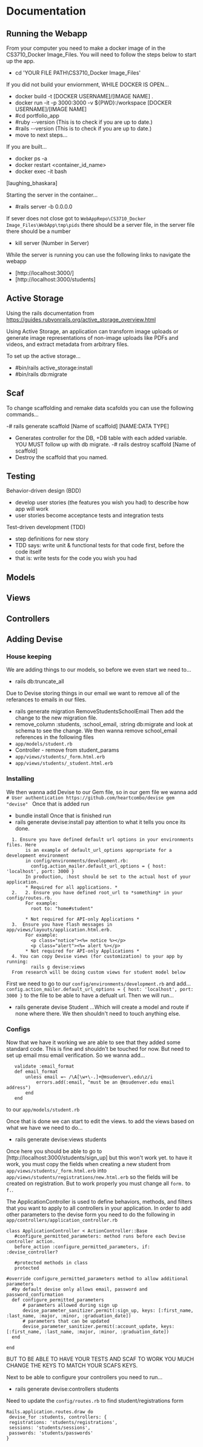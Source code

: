 # Documentation
## Running the Webapp
From your computer you need to make a docker image of in the CS3710_Docker Image_Files. You will need to follow the steps below to start up the app.
- cd 'YOUR FILE PATH\CS3710_Docker Image_Files'

If you did not build your enviornment, WHILE DOCKER IS OPEN... 
- docker build -t [DOCKER USERNAME]/[IMAGE NAME] .
- docker run -it -p 3000:3000 -v ${PWD}:/workspace [DOCKER USERNAME]/[IMAGE NAME]
- #cd portfolio_app
- #ruby --version (This is to check if you are up to date.)
- #rails --version (This is to check if you are up to date.)
- move to next steps...

If you are built...
- docker ps -a
- docker restart <container_id_name>
- docker exec -it <container-id> bash

[laughing_bhaskara]

Starting the server in the container...
- #rails server -b 0.0.0.0

If sever does not close got to `WebAppRepo\CS3710_Docker Image_Files\WebApp\tmp\pids` there should be a server file, in the server file there should be a number
- kill server (Number in Server)

While the server is running you can use the following links to navigate the webapp
- [http://localhost:3000/]
- [http://localhost:3000/students]

## Active Storage
Using the rails documentation from https://guides.rubyonrails.org/active_storage_overview.html

Using Active Storage, an application can transform image uploads or generate image representations of non-image uploads like PDFs and videos, and extract metadata from arbitrary files.

To set up the active storage...
- #bin/rails active_storage:install
- #bin/rails db:migrate

## Scaf
To change scaffolding and remake data scafolds you can use the following commands...

-# rails generate scaffold [Name of scaffold] [NAME:DATA TYPE]
- Generates controller for the DB, +DB table with each added variable. YOU MUST follow up with db migrate.
-# rails destroy scaffold [Name of scaffold]
- Destroy the scaffold that you named.


## Testing
Behavior-driven design (BDD)
- develop user stories (the features you wish you had) to describe how app will work
- user stories become acceptance tests and integration tests

Test-driven development (TDD)
- step definitions for new story
- TDD says: write unit & functional tests for that code first, before the code itself
- that is: write tests for the code you wish you had

## Models

## Views

## Controllers

## Adding Devise
### House keeping
We are adding things to our models, so before we even start we need to...
- rails db:truncate_all

Due to Devise storing things in our email we want to remove all of the referances to emails in our files.
- rails generate migration RemoveStudentsSchoolEmail
Then add the change to the new migration file.
- remove_column :students, :school_email, :string
db:migrate and look at schema to see the change.
We then wanna remove school_email references in the following files
- `app/models/student.rb`
- Controller - remove from student_params
- `app/views/students/_form.html.erb`
- `app/views/students/_student.html.erb`

### Installing
We then wanna add Devise to our Gem file, so in our gem file we wanna add
`# User authentication https://github.com/heartcombo/devise
gem "devise" `
Once that is added run
- bundle install
Once that is finished run
- rails generate devise:install
pay attention to what it tells you once its done.
```
  1. Ensure you have defined default url options in your environments files. Here
       is an example of default_url_options appropriate for a development environment
       in config/environments/development.rb:
         config.action_mailer.default_url_options = { host: 'localhost', port: 3000 }
       In production, :host should be set to the actual host of your application.
       * Required for all applications. *
  2.   2. Ensure you have defined root_url to *something* in your config/routes.rb.
       For example:
         root to: "home#student"
       
       * Not required for API-only Applications *
  3.  Ensure you have flash messages in app/views/layouts/application.html.erb.
       For example:
         <p class="notice"><%= notice %></p>
         <p class="alert"><%= alert %></p>
       * Not required for API-only Applications *
  4. You can copy Devise views (for customization) to your app by running:
         rails g devise:views
  From research will be doing custom views for student model below
```
First we need to go to our `config/environments/development.rb` and add... 
`config.action_mailer.default_url_options = { host: 'localhost', port: 3000 }`
to the file to be able to have a defualt url. Then we will run...
- rails generate devise Student
...Which will create a model and route if none where there. We then shouldn't need to touch anything else.

### Configs
Now that we have it working we are able to see that they added some standard code. This is fine and shouldn't be touched for now. But need to set up email msu email verification. So we wanna add...
```
   validate :email_format
   def email_format
       unless email =~ /\A[\w+\-.]+@msudenver\.edu\z/i
           errors.add(:email, "must be an @msudenver.edu email address")
       end
   end
```
to our `app/models/student.rb`

Once that is done we can start to edit the views. to add the views based on what we have we need to do...
- rails generate devise:views students

Once here you should be able to go to [http://localhost:3000/students/sign_up] but this won't work yet. to have it work, you must copy the fields when creating a new student from `app/views/students/_form.html.erb` into `app/views/students/registrations/new.html.erb` so the fields will be created on registration. But to work properly you must change all `form.` to `f.`.

The ApplicationController is used to define behaviors, methods, and filters that you want to apply to all controllers in your application. In order to add other parameters to the devise form you need to do the following in `app/controllers/application_controller.rb` 
```
class ApplicationController < ActionController::Base
   #configure_permitted_parameters: method runs before each Devise controller action.
   before_action :configure_permitted_parameters, if: :devise_controller?

   #protected methods in class
   protected

#override configure_permitted_parameters method to allow additional parameters
  #by default devise only allows email, password and password_confirmation
  def configure_permitted_parameters
      # parameters allowed during sign up
      devise_parameter_sanitizer.permit(:sign_up, keys: [:first_name, :last_name, :major, :minor, :graduation_date])
      # parameters that can be updated
      devise_parameter_sanitizer.permit(:account_update, keys: [:first_name, :last_name, :major, :minor, :graduation_date])
  end

end
```
BUT TO BE ABLE TO HAVE YOUR TESTS AND SCAF TO WORK YOU MUCH CHANGE THE KEYS TO MATCH YOUR SCAFS KEYS.

Next to be able to configure your controllers you need to run...
- rails generate devise:controllers students

Need to update the `config/routes.rb` to find student/registrations form 
```
Rails.application.routes.draw do
 devise_for :students, controllers: {
 registrations: 'students/registrations',
 sessions: 'students/sessions',
 passwords: 'students/passwords'
}
```



  
